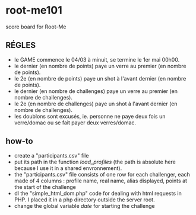 # root-me101
score board for Root-Me

## RÉGLES
 * le GAME commence le 04/03 à minuit, se termine le 1er mai 00h00.
 * le dernier (en nombre de points) paye un verre au premier (en nombre de points).
 * le 2e (en nombre de points) paye un shot à l'avant dernier (en nombre de points).
 * le dernier (en nombre de challenges) paye un verre au premier (en nombre de challenges).
 * le 2e (en nombre de challenges) paye un shot à l'avant dernier (en nombre de challenges).
 * les doublons sont excusés, ie. personne ne paye deux fois un verre/domac ou se fait payer deux verres/domac.

## how-to
 * create a "participants.csv" file 
 * put its path in the function *load_profiles* (the path is absolute here because I use it in a shared envronnement).
 * the "participants.csv" file consists of one row for each challenger, each made of 4 columns : profile name, real name, alias displayed, points at the start of the challenge
 * dl the "simple_html_dom.php" code for dealing with html requests in PHP. I placed it in a php directory outside the server root.
 * change the global variable *date* for starting the challenge

